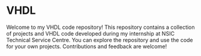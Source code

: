 # VHDL
Welcome to my VHDL code repository! This repository contains a collection of projects and VHDL code developed during my internship at NSIC Technical Service Centre.  You can explore the repository and use the code for your own projects. Contributions and feedback are welcome!
